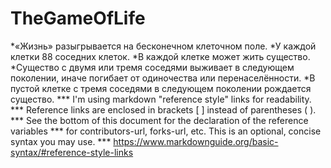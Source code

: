 # TheGameOfLife
*«Жизнь» разыгрывается на бесконечном клеточном поле.
*У каждой клетки ﻿88﻿ соседних клеток.
*В каждой клетке может жить существо.
*Существо с двумя или тремя соседями выживает в следующем поколении, иначе погибает от одиночества или перенаселённости.
*В пустой клетке с тремя соседями в следующем поколении рождается существо.
*** I'm using markdown "reference style" links for readability.
*** Reference links are enclosed in brackets [ ] instead of parentheses ( ).
*** See the bottom of this document for the declaration of the reference variables
*** for contributors-url, forks-url, etc. This is an optional, concise syntax you may use.
*** https://www.markdownguide.org/basic-syntax/#reference-style-links
